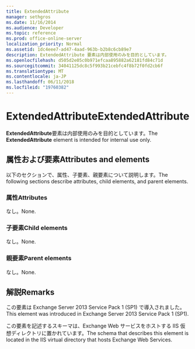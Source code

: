 ```yaml
---
title: ExtendedAttribute
manager: sethgros
ms.date: 11/16/2014
ms.audience: Developer
ms.topic: reference
ms.prod: office-online-server
localization_priority: Normal
ms.assetid: 1dc4eee7-ad47-4aad-963b-b2b8c6cb89e7
description: ExtendedAttribute 要素は内部使用のみを目的としています。
ms.openlocfilehash: d505d2e05c0b971efcaa895882a62181fd84c71d
ms.sourcegitcommit: 34041125dc8c5f993b21cebfc4f8b72f0fd2cb6f
ms.translationtype: MT
ms.contentlocale: ja-JP
ms.lasthandoff: 06/11/2018
ms.locfileid: "19760382"
---
```

# <a name="extendedattribute"></a><span data-ttu-id="9abf1-103">ExtendedAttribute</span><span class="sxs-lookup"><span data-stu-id="9abf1-103">ExtendedAttribute</span></span>

<span data-ttu-id="9abf1-104">**ExtendedAttribute**要素は内部使用のみを目的としています。</span><span class="sxs-lookup"><span data-stu-id="9abf1-104">The **ExtendedAttribute** element is intended for internal use only.</span></span> 

## <a name="attributes-and-elements"></a><span data-ttu-id="9abf1-105">属性および要素</span><span class="sxs-lookup"><span data-stu-id="9abf1-105">Attributes and elements</span></span>

<span data-ttu-id="9abf1-106">以下のセクションで、属性、子要素、親要素について説明します。</span><span class="sxs-lookup"><span data-stu-id="9abf1-106">The following sections describe attributes, child elements, and parent elements.</span></span>
  
### <a name="attributes"></a><span data-ttu-id="9abf1-107">属性</span><span class="sxs-lookup"><span data-stu-id="9abf1-107">Attributes</span></span>

<span data-ttu-id="9abf1-108">なし。</span><span class="sxs-lookup"><span data-stu-id="9abf1-108">None.</span></span>
  
### <a name="child-elements"></a><span data-ttu-id="9abf1-109">子要素</span><span class="sxs-lookup"><span data-stu-id="9abf1-109">Child elements</span></span>

<span data-ttu-id="9abf1-110">なし。</span><span class="sxs-lookup"><span data-stu-id="9abf1-110">None.</span></span>
  
### <a name="parent-elements"></a><span data-ttu-id="9abf1-111">親要素</span><span class="sxs-lookup"><span data-stu-id="9abf1-111">Parent elements</span></span>

<span data-ttu-id="9abf1-112">なし。</span><span class="sxs-lookup"><span data-stu-id="9abf1-112">None.</span></span>
  
## <a name="remarks"></a><span data-ttu-id="9abf1-113">解説</span><span class="sxs-lookup"><span data-stu-id="9abf1-113">Remarks</span></span>

<span data-ttu-id="9abf1-114">この要素は Exchange Server 2013 Service Pack 1 (SP1) で導入されました。</span><span class="sxs-lookup"><span data-stu-id="9abf1-114">This element was introduced in Exchange Server 2013 Service Pack 1 (SP1).</span></span>
  
<span data-ttu-id="9abf1-115">この要素を記述するスキーマは、Exchange Web サービスをホストする IIS 仮想ディレクトリに置かれています。</span><span class="sxs-lookup"><span data-stu-id="9abf1-115">The schema that describes this element is located in the IIS virtual directory that hosts Exchange Web Services.</span></span>
  

